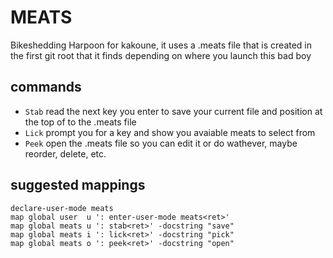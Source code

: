 # MEATS

Bikeshedding Harpoon for kakoune,
it uses a .meats file that is created
in the first git root that it finds depending
on where you launch this bad boy

## commands
 - `Stab` read the next key you enter to save your current file and position at the top of to the .meats file
 - `Lick` prompt you for a key and show you avaiable meats to select from
 - `Peek` open the .meats file so you can edit it or do wathever, maybe reorder, delete, etc.


## suggested mappings
```kakscript
declare-user-mode meats
map global user  u ': enter-user-mode meats<ret>'
map global meats u ': stab<ret>' -docstring "save"
map global meats i ': lick<ret>' -docstring "pick"
map global meats o ': peek<ret>' -docstring "open"
```
